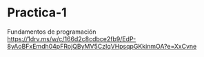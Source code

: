 # Practica-1
Fundamentos de programación
https://1drv.ms/w/c/166d2c8cdbce2fb9/EdP-8yAoBFxEmdh04pFRojQByMV5CzIqVHpsqpGKkinmOA?e=XxCvne
